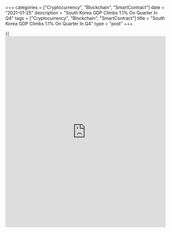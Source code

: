 +++
categories = ["Cryptocurrency", "Blockchain", "SmartContract"]
date = "2021-01-25"
description = "South Korea GDP Climbs 1.1% On Quarter In Q4"
tags = ["Cryptocurrency", "Blockchain", "SmartContract"]
title = "South Korea GDP Climbs 1.1% On Quarter In Q4"
type = "post"
+++

{{<iframe id="large-banner" src="https://www.bounty.group/#slide=6.0" width="100%" height="600" scrolling="no" style="border: 0px solid rgb(216, 221, 230); border-radius: 3px;">}}

South Korea's gross domestic product expanded a seasonally adjusted 1.1
percent on quarter in the fourth quarter of 2020, the Bank of Korea said
in Tuesday's advance estimate.

That beat expectations for an increase of 0.7 percent following the 2.1
percent gain in the previous three months.

On a yearly basis, GDP sank 1.4 percent - exceeding forecasts for a drop
of 1.7 percent following the 1.1 percent decline in the three months
prior.

For all of 2020, GDP was down 1.0 percent.

For comments and feedback [contact](https://www.playgroundfx.com/contact/): editorial@rtt[news](https://www.letsplayfx.com/blog/forex-news-website/).com

[Economic News][1]

 **What parts of the world are seeing the best (and worst) economic
performances lately? Click[here][2] to check out our [Econ Scorecard][2]
and find out! See up-to-the-moment [ranking](https://www.playgroundfx.com/blog/crypto-exchange-ranking/)s for the best and worst
performers in [GDP][3], [unemployment rate][4], [inflation][5] and much
more.**

   1. www.rtt[news](https://www.letsplayfx.com/blog/forex-news-website/).com/Content/EconomicNews.aspx
   2. www.rtt[news](https://www.letsplayfx.com/blog/forex-news-website/).com/economic-scorecard/world-rank/retail-sales/highest-performance.aspx
   3. www.rtt[news](https://www.letsplayfx.com/blog/forex-news-website/).com/economic-scorecard/world-rank/GDP/highest-performance.aspx
   4. www.rtt[news](https://www.letsplayfx.com/blog/forex-news-website/).com/economic-scorecard/world-rank/unemployment-rate/lowest-performance.aspx
   5. www.rtt[news](https://www.letsplayfx.com/blog/forex-news-website/).com/economic-scorecard/world-rank/CPI/highest-performance.aspx
